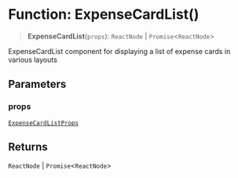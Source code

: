 # Function: ExpenseCardList()

> **ExpenseCardList**(`props`): `ReactNode` \| `Promise`\<`ReactNode`\>

ExpenseCardList component for displaying a list of expense cards in various layouts

## Parameters

### props

[`ExpenseCardListProps`](../interfaces/ExpenseCardListProps.md)

## Returns

`ReactNode` \| `Promise`\<`ReactNode`\>
